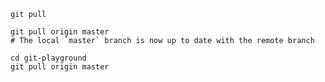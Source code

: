 ```shell
git pull

git pull origin master
# The local `master` branch is now up to date with the remote branch
```

```shell
cd git-playground
git pull origin master
```

